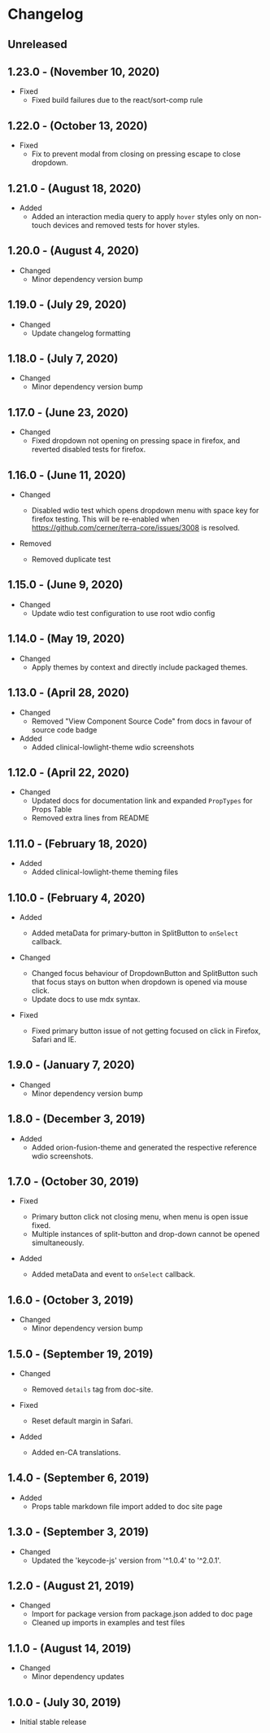 # Changelog

## Unreleased

## 1.23.0 - (November 10, 2020)

* Fixed
  * Fixed build failures due to the react/sort-comp rule

## 1.22.0 - (October 13, 2020)

* Fixed
  * Fix to prevent modal from closing on pressing escape to close dropdown.

## 1.21.0 - (August 18, 2020)

* Added
  * Added an interaction media query to apply `hover` styles only on non-touch devices and removed tests for hover styles.

## 1.20.0 - (August 4, 2020)

* Changed
  * Minor dependency version bump

## 1.19.0 - (July 29, 2020)

* Changed
  * Update changelog formatting

## 1.18.0 - (July 7, 2020)

* Changed
  * Minor dependency version bump

## 1.17.0 - (June 23, 2020)

* Changed
  * Fixed dropdown not opening on pressing space in firefox, and reverted disabled tests for firefox.

## 1.16.0 - (June 11, 2020)

* Changed
  * Disabled wdio test which opens dropdown menu with space key for firefox testing. This will be re-enabled when https://github.com/cerner/terra-core/issues/3008 is resolved.

* Removed
  * Removed duplicate test

## 1.15.0 - (June 9, 2020)

* Changed
  * Update wdio test configuration to use root wdio config

## 1.14.0 - (May 19, 2020)

* Changed
  * Apply themes by context and directly include packaged themes.

## 1.13.0 - (April 28, 2020)

* Changed
  * Removed "View Component Source Code" from docs in favour of source code badge
* Added
  * Added clinical-lowlight-theme wdio screenshots

## 1.12.0 - (April 22, 2020)

* Changed
  * Updated docs for documentation link and expanded `PropTypes` for Props Table
  * Removed extra lines from README

## 1.11.0 - (February 18, 2020)

* Added
  * Added clinical-lowlight-theme theming files

## 1.10.0 - (February 4, 2020)

* Added
  * Added metaData for primary-button in SplitButton to `onSelect` callback.

* Changed
  * Changed focus behaviour of DropdownButton and SplitButton such that focus stays on button when dropdown is opened via mouse click.
  * Update docs to use mdx syntax.

* Fixed
  * Fixed primary button issue of not getting focused on click in Firefox, Safari and IE.

## 1.9.0 - (January 7, 2020)

* Changed
  * Minor dependency version bump

## 1.8.0 - (December 3, 2019)

* Added
  * Added orion-fusion-theme and generated the respective reference wdio screenshots.

## 1.7.0 - (October 30, 2019)

* Fixed
  * Primary button click not closing menu, when menu is open issue fixed.
  * Multiple instances of split-button and drop-down cannot be opened simultaneously.

* Added
  * Added metaData and event to `onSelect` callback.

## 1.6.0 - (October 3, 2019)

* Changed
  * Minor dependency version bump

## 1.5.0 - (September 19, 2019)

* Changed
  * Removed `details` tag from doc-site.

* Fixed
  * Reset default margin in Safari.

* Added
  * Added en-CA translations.

## 1.4.0 - (September 6, 2019)

* Added
  * Props table markdown file import added to doc site page

## 1.3.0 - (September 3, 2019)

* Changed
  * Updated the 'keycode-js' version from '^1.0.4' to '^2.0.1'.

## 1.2.0 - (August 21, 2019)

* Changed
  * Import for package version from package.json added to doc page
  * Cleaned up imports in examples and test files

## 1.1.0 - (August 14, 2019)

* Changed
  * Minor dependency updates

## 1.0.0 - (July 30, 2019)

* Initial stable release
